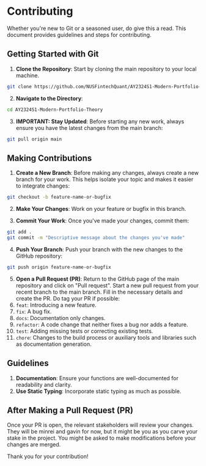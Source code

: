 # Contributing

Whether you're new to Git or a seasoned user, do give this a read. This document provides guidelines and steps for contributing.

## Getting Started with Git

1. **Clone the Repository**: Start by cloning the main repository to your local machine.
```bash
git clone https://github.com/NUSFintechQuant/AY2324S1-Modern-Portfolio-Theory.git
```

2. **Navigate to the Directory**:
```bash
cd AY2324S1-Modern-Portfolio-Theory
```

3. **IMPORTANT: Stay Updated**: Before starting any new work, always ensure you have the latest changes from the main branch:
```bash
git pull origin main
```

## Making Contributions

1. **Create a New Branch**: Before making any changes, always create a new branch for your work. This helps isolate your topic and makes it easier to integrate changes:
```bash
git checkout -b feature-name-or-bugfix
```

2. **Make Your Changes**: Work on your feature or bugfix in this branch.

3. **Commit Your Work**: Once you've made your changes, commit them:
```bash
git add .
git commit -m "Descriptive message about the changes you've made"
```

4. **Push Your Branch**: Push your branch with the new changes to the GitHub repository:
```bash
git push origin feature-name-or-bugfix
```

5. **Open a Pull Request (PR)**: Return to the GitHub page of the main repository and click on "Pull request". Start a new pull request from your recent branch to the main branch. Fill in the necessary details and create the PR. Do tag your PR if possible:
1. `feat`: Introducing a new feature.
1. `fix`: A bug fix.
1. `docs`: Documentation only changes.
1. `refactor`: A code change that neither fixes a bug nor adds a feature.
1. `test`: Adding missing tests or correcting existing tests.
1. `chore`: Changes to the build process or auxiliary tools and libraries such as documentation generation.

## Guidelines

1. **Documentation**: Ensure your functions are well-documented for readability and clarity.
1. **Use Static Typing**: Incorporate static typing as much as possible.

## After Making a Pull Request (PR)

Once your PR is open, the relevant stakeholders will review your changes. They will be minrei and gavin for now, but it might be you as you carve your stake in the project. You might be asked to make modifications before your changes are merged.

Thank you for your contribution!

